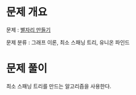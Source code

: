 # 문제 개요

문제 : [별자리 만들기](https://www.acmicpc.net/problem/4386)

문제 분류 : 그래프 이론, 최소 스패닝 트리, 유니온 파인드

# 문제 풀이

최소 스패닝 트리를 만드는 알고리즘을 사용한다.